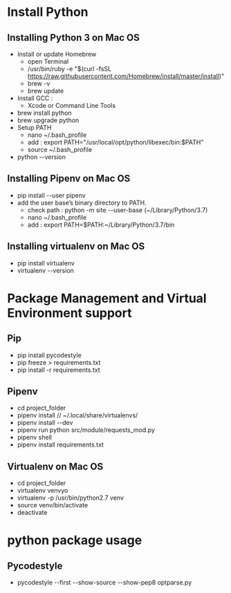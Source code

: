 # Install Python

## Installing Python 3 on Mac OS
- Install or update Homebrew
  - open Terminal
  - /usr/bin/ruby -e "$(curl -fsSL https://raw.githubusercontent.com/Homebrew/install/master/install)"
  - brew -v
  - brew update
- Install GCC : 
  - Xcode or Command Line Tools
- brew install python
- brew upgrade python
- Setup PATH
  - nano ~/.bash_profile 
  - add : export PATH="/usr/local/opt/python/libexec/bin:$PATH"
  - source ~/.bash_profile
- python --version

## Installing Pipenv on Mac OS
- pip install --user pipenv
- add the user base’s binary directory to PATH.
  - check path : python -m site --user-base (~/Library/Python/3.7)
  - nano ~/.bash_profile 
  - add : export PATH=$PATH:~/Library/Python/3.7/bin
  
## Installing virtualenv on Mac OS
- pip install virtualenv
- virtualenv --version


# Package Management and Virtual Environment support

## Pip
- pip install pycodestyle
- pip freeze > requirements.txt
- pip install -r requirements.txt

## Pipenv 
- cd project_folder
- pipenv install // ~/.local/share/virtualenvs/
- pipenv install --dev
- pipenv run python src/module/requests_mod.py
- pipenv shell
- pipenv install requirements.txt

## Virtualenv on Mac OS
- cd project_folder
- virtualenv venvyo
- virtualenv -p /usr/bin/python2.7 venv
- source venv/bin/activate
- deactivate


# python package usage
## Pycodestyle
- pycodestyle --first --show-source --show-pep8 optparse.py
